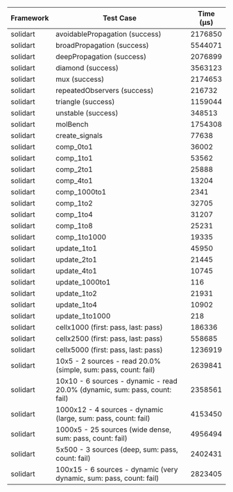 | Framework | Test Case | Time (μs) |
| --- | --- | --- |
| solidart | avoidablePropagation (success) | 2176850 |
| solidart | broadPropagation (success) | 5544071 |
| solidart | deepPropagation (success) | 2076899 |
| solidart | diamond (success) | 3563123 |
| solidart | mux (success) | 2174653 |
| solidart | repeatedObservers (success) | 216732 |
| solidart | triangle (success) | 1159044 |
| solidart | unstable (success) | 348513 |
| solidart | molBench | 1754308 |
| solidart | create_signals | 77638 |
| solidart | comp_0to1 | 36002 |
| solidart | comp_1to1 | 53562 |
| solidart | comp_2to1 | 25888 |
| solidart | comp_4to1 | 13204 |
| solidart | comp_1000to1 | 2341 |
| solidart | comp_1to2 | 32705 |
| solidart | comp_1to4 | 31207 |
| solidart | comp_1to8 | 25231 |
| solidart | comp_1to1000 | 19335 |
| solidart | update_1to1 | 45950 |
| solidart | update_2to1 | 21445 |
| solidart | update_4to1 | 10745 |
| solidart | update_1000to1 | 116 |
| solidart | update_1to2 | 21931 |
| solidart | update_1to4 | 10902 |
| solidart | update_1to1000 | 218 |
| solidart | cellx1000 (first: pass, last: pass) | 186336 |
| solidart | cellx2500 (first: pass, last: pass) | 558685 |
| solidart | cellx5000 (first: pass, last: pass) | 1236919 |
| solidart | 10x5 - 2 sources - read 20.0% (simple, sum: pass, count: fail) | 2639841 |
| solidart | 10x10 - 6 sources - dynamic - read 20.0% (dynamic, sum: pass, count: fail) | 2358561 |
| solidart | 1000x12 - 4 sources - dynamic (large, sum: pass, count: fail) | 4153450 |
| solidart | 1000x5 - 25 sources (wide dense, sum: pass, count: fail) | 4956494 |
| solidart | 5x500 - 3 sources (deep, sum: pass, count: fail) | 2402431 |
| solidart | 100x15 - 6 sources - dynamic (very dynamic, sum: pass, count: fail) | 2823405 |
